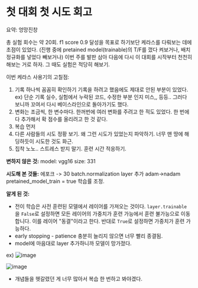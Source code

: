 # 첫 대회 첫 시도 회고

요약: 엉망진창 

총 실험 회수는 약 20회.
f1 score 0.9 달성을 목표로 하기보단 케라스를 다뤄보는 데에 초점이 있었다. 
(진행 중에 pretained model(trainable)의 T/F를 껐다 켜보거나, 배치 정규화를 넣었다 빼보거나)
이번 주를 발판 삼아 다음에 다시 이 대회를 시작부터 천천히 해보는 거로 하자. 
그 때도 실험은 적당히 해보기. 

이번 케라스 사용기의 고칠점:
1. 기록 하나씩 꼼꼼히 확인하기
	기록을 하려고 했음에도 제대로 안된 부분이 있었다.
	ex) 단순 기록 실수, 실험에서 누락된 코드, 수정한 부분 인지 미스,, 등등..
	 그러다 보니까 꼬여서 다시 베이스라인으로 돌아가기도 했다.
2. 변화는 조금씩, 한 변수마다.
	한꺼번에 여러 변화를 주려고 한 적도 있었다.
	한 번에 다 추가해서 확 점수를 올리려고 한 것 같다. 
3. 복습 먼저
4. 다른 사람들의 시도 정황 보기. 
	왜 그런 시도가 있었는지 파악하기. 
	너무 맨 땅에 해딩하듯이 시도한 것도 화근. 
5. 집착 노노.. 스트레스 받지 말기. 훈련 시간 적응하기.

**변하지 않은 것:**
model: vgg16 
size: 331 

**시도해 본 것들:**
에포크 -> 30
batch.normalization layer 추가
adam->nadam
pretained_model_train = true
학습률 조정.

**알게 된 것:**
- 전이 학습은 사전 훈련된 모델에서 레이어를 가져오는 것이다. 
	 `layer.trainable`을 `False`로 설정하면 모든 레이어의 가중치가 훈련 가능에서 훈련 불가능으로 이동합니다. 이를 레이어 "동결"이라고 한다.
	 반대로 `True`로 설정하면 가중치가 훈련 가능하다. 
- early stopping - patience 충분히 늘리지 않으면 너무 빨리 종결됨.
- model에 마음대로 layer 추가하니까 모델이 망가졌다.

ex)
![image](https://github.com/GDSC-Hongik/2023-2-Hands-On-Machine-Learning-Study/assets/80656423/2be1c0d1-11db-4c34-b945-728582e6dbdf)

![image](https://github.com/GDSC-Hongik/2023-2-Hands-On-Machine-Learning-Study/assets/80656423/ebd91d0f-d93b-4527-89dc-85706d8cea6b)

- 개념들을 헷갈렸던 게 너무 많아서 복습 한 번하고 봐야겠다. 
